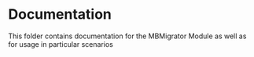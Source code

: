 # Documentation

This folder contains documentation for the MBMigrator Module as well as for usage in particular scenarios
